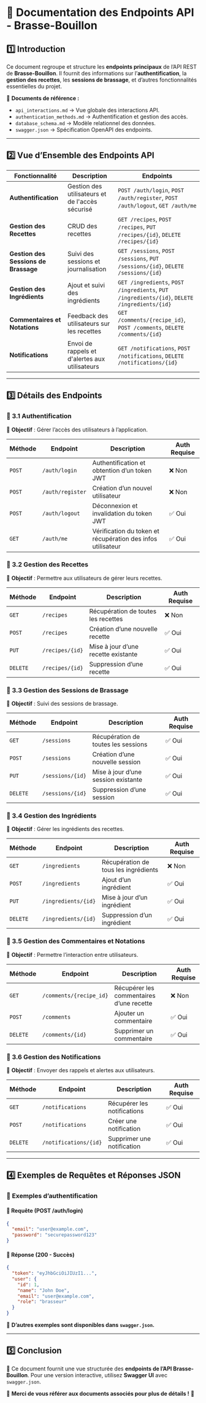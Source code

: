 # 📡 **Documentation des Endpoints API - Brasse-Bouillon**

## **1️⃣ Introduction**

Ce document regroupe et structure les **endpoints principaux** de l’API REST de **Brasse-Bouillon**. Il fournit des informations sur l’**authentification**, la **gestion des recettes**, les **sessions de brassage**, et d’autres fonctionnalités essentielles du projet.

📌 **Documents de référence :**

- `api_interactions.md` → Vue globale des interactions API.
- `authentication_methods.md` → Authentification et gestion des accès.
- `database_schema.md` → Modèle relationnel des données.
- `swagger.json` → Spécification OpenAPI des endpoints.

---

## **2️⃣ Vue d’Ensemble des Endpoints API**

| **Fonctionnalité** | **Description** | **Endpoints** |
|---------------|------------|-----------|
| **Authentification** | Gestion des utilisateurs et de l'accès sécurisé | `POST /auth/login`, `POST /auth/register`, `POST /auth/logout`, `GET /auth/me` |
| **Gestion des Recettes** | CRUD des recettes | `GET /recipes`, `POST /recipes`, `PUT /recipes/{id}`, `DELETE /recipes/{id}` |
| **Gestion des Sessions de Brassage** | Suivi des sessions et journalisation | `GET /sessions`, `POST /sessions`, `PUT /sessions/{id}`, `DELETE /sessions/{id}` |
| **Gestion des Ingrédients** | Ajout et suivi des ingrédients | `GET /ingredients`, `POST /ingredients`, `PUT /ingredients/{id}`, `DELETE /ingredients/{id}` |
| **Commentaires et Notations** | Feedback des utilisateurs sur les recettes | `GET /comments/{recipe_id}`, `POST /comments`, `DELETE /comments/{id}` |
| **Notifications** | Envoi de rappels et d'alertes aux utilisateurs | `GET /notifications`, `POST /notifications`, `DELETE /notifications/{id}` |

---
## **3️⃣ Détails des Endpoints**

### **🔹 3.1 Authentification**

📌 **Objectif** : Gérer l’accès des utilisateurs à l’application.

| **Méthode** | **Endpoint** | **Description** | **Auth Requise** |
|------------|-------------|----------------|----------------|
| `POST` | `/auth/login` | Authentification et obtention d’un token JWT | ❌ Non |
| `POST` | `/auth/register` | Création d’un nouvel utilisateur | ❌ Non |
| `POST` | `/auth/logout` | Déconnexion et invalidation du token JWT | ✅ Oui |
| `GET` | `/auth/me` | Vérification du token et récupération des infos utilisateur | ✅ Oui |

### **🔹 3.2 Gestion des Recettes**

📌 **Objectif** : Permettre aux utilisateurs de gérer leurs recettes.

| **Méthode** | **Endpoint** | **Description** | **Auth Requise** |
|------------|-------------|----------------|----------------|
| `GET` | `/recipes` | Récupération de toutes les recettes | ❌ Non |
| `POST` | `/recipes` | Création d’une nouvelle recette | ✅ Oui |
| `PUT` | `/recipes/{id}` | Mise à jour d’une recette existante | ✅ Oui |
| `DELETE` | `/recipes/{id}` | Suppression d’une recette | ✅ Oui |

### **🔹 3.3 Gestion des Sessions de Brassage**

📌 **Objectif** : Suivi des sessions de brassage.

| **Méthode** | **Endpoint** | **Description** | **Auth Requise** |
|------------|-------------|----------------|----------------|
| `GET` | `/sessions` | Récupération de toutes les sessions | ✅ Oui |
| `POST` | `/sessions` | Création d’une nouvelle session | ✅ Oui |
| `PUT` | `/sessions/{id}` | Mise à jour d’une session existante | ✅ Oui |
| `DELETE` | `/sessions/{id}` | Suppression d’une session | ✅ Oui |

### **🔹 3.4 Gestion des Ingrédients**

📌 **Objectif** : Gérer les ingrédients des recettes.

| **Méthode** | **Endpoint** | **Description** | **Auth Requise** |
|------------|-------------|----------------|----------------|
| `GET` | `/ingredients` | Récupération de tous les ingrédients | ❌ Non |
| `POST` | `/ingredients` | Ajout d’un ingrédient | ✅ Oui |
| `PUT` | `/ingredients/{id}` | Mise à jour d’un ingrédient | ✅ Oui |
| `DELETE` | `/ingredients/{id}` | Suppression d’un ingrédient | ✅ Oui |

### **🔹 3.5 Gestion des Commentaires et Notations**

📌 **Objectif** : Permettre l’interaction entre utilisateurs.

| **Méthode** | **Endpoint** | **Description** | **Auth Requise** |
|------------|-------------|----------------|----------------|
| `GET` | `/comments/{recipe_id}` | Récupérer les commentaires d’une recette | ❌ Non |
| `POST` | `/comments` | Ajouter un commentaire | ✅ Oui |
| `DELETE` | `/comments/{id}` | Supprimer un commentaire | ✅ Oui |

### **🔹 3.6 Gestion des Notifications**

📌 **Objectif** : Envoyer des rappels et alertes aux utilisateurs.

| **Méthode** | **Endpoint** | **Description** | **Auth Requise** |
|------------|-------------|----------------|----------------|
| `GET` | `/notifications` | Récupérer les notifications | ✅ Oui |
| `POST` | `/notifications` | Créer une notification | ✅ Oui |
| `DELETE` | `/notifications/{id}` | Supprimer une notification | ✅ Oui |


---

## **4️⃣ Exemples de Requêtes et Réponses JSON**

### **🔹 Exemples d’authentification**

#### **📌 Requête (POST /auth/login)**

```json
{
  "email": "user@example.com",
  "password": "securepassword123"
}
```

#### **📌 Réponse (200 - Succès)**

```json
{
  "token": "eyJhbGciOiJIUzI1...",
  "user": {
    "id": 1,
    "name": "John Doe",
    "email": "user@example.com",
    "role": "brasseur"
  }
}
```

📌 **D’autres exemples sont disponibles dans `swagger.json`.**

---

## **5️⃣ Conclusion**

📌 Ce document fournit une vue structurée des **endpoints de l’API Brasse-Bouillon**. Pour une version interactive, utilisez **Swagger UI** avec `swagger.json`.

📢 **Merci de vous référer aux documents associés pour plus de détails !** 🚀
